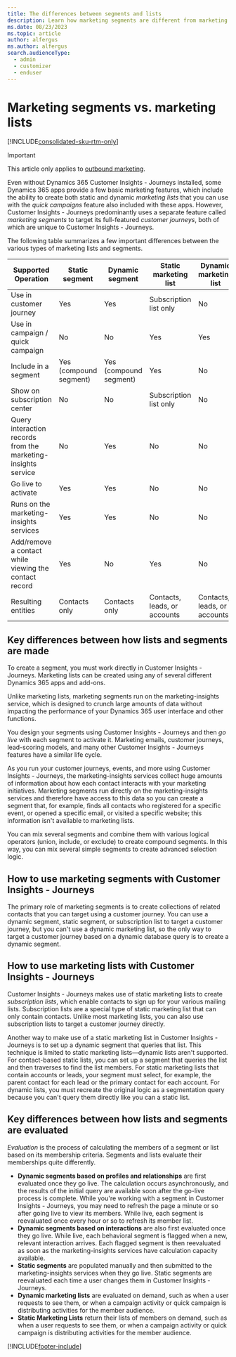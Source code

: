 ```yaml
---
title: The differences between segments and lists
description: Learn how marketing segments are different from marketing lists, and when to use each of them in Dynamics 365 Customer Insights - Journeys.
ms.date: 08/23/2023
ms.topic: article
author: alfergus
ms.author: alfergus
search.audienceType: 
  - admin
  - customizer
  - enduser
---
```


# Marketing segments vs. marketing lists

[!INCLUDE[consolidated-sku-rtm-only](../includes/consolidated-sku-rtm-only.md)]

> [!IMPORTANT]
> This article only applies to [outbound marketing](/dynamics365/marketing/user-guide).

Even without Dynamics 365 Customer Insights - Journeys installed, some Dynamics 365 apps provide a few basic marketing features, which include the ability to create both static and dynamic _marketing lists_ that you can use with the _quick campaigns_ feature also included with these apps. However, Customer Insights - Journeys predominantly uses a separate feature called _marketing segments_ to target its full-featured _customer journeys_, both of which are unique to Customer Insights - Journeys.

The following table summarizes a few important differences between the various types of marketing lists and segments.

| **Supported Operation** | **Static segment** | **Dynamic segment** | **Static marketing list** | **Dynamic marketing list** |
| --- | --- | --- | --- | --- |
| Use in customer journey | Yes | Yes | Subscription list only | No |
| Use in campaign / quick campaign | No | No | Yes | Yes |
| Include in a segment | Yes (compound segment) | Yes (compound segment) | Yes | No |
| Show on subscription center | No | No | Subscription list only | No |
| Query interaction records from the marketing-insights service | No | Yes | No | No |
| Go live to activate | Yes | Yes | No | No |
| Runs on the marketing-insights services | Yes | Yes | No | No |
| Add/remove a contact while viewing the contact record | Yes | No | Yes | No |
| Resulting entities | Contacts only | Contacts only | Contacts, leads, or accounts | Contacts, leads, or accounts |

## Key differences between how lists and segments are made

To create a segment, you must work directly in Customer Insights - Journeys. Marketing lists can be created using any of several different Dynamics 365 apps and add-ons.

Unlike marketing lists, marketing segments run on the marketing-insights service, which is designed to crunch large amounts of data without impacting the performance of your Dynamics 365 user interface and other functions.

You design your segments using Customer Insights - Journeys and then _go live_ with each segment to activate it. Marketing emails, customer journeys, lead-scoring models, and many other Customer Insights - Journeys features have a similar life cycle.

As you run your customer journeys, events, and more using Customer Insights - Journeys, the marketing-insights services collect huge amounts of information about how each contact interacts with your marketing initiatives. Marketing segments run directly on the marketing-insights services and therefore have access to this data so you can create a segment that, for example, finds all contacts who registered for a specific event, or opened a specific email, or visited a specific website; this information isn't available to marketing lists.

You can mix several segments and combine them with various logical operators (union, include, or exclude) to create compound segments. In this way, you can mix several simple segments to create advanced selection logic.

## How to use marketing segments with Customer Insights - Journeys

The primary role of marketing segments is to create collections of related contacts that you can target using a customer journey. You can use a dynamic segment, static segment, or subscription list to target a customer journey, but you can't use a dynamic marketing list, so the only way to target a customer journey based on a dynamic database query is to create a dynamic segment.

## How to use marketing lists with Customer Insights - Journeys

Customer Insights - Journeys makes use of static marketing lists to create _subscription lists_, which enable contacts to sign up for your various mailing lists. Subscription lists are a special type of static marketing list that can only contain contacts. Unlike most marketing lists, you can also use subscription lists to target a customer journey directly.

Another way to make use of a static marketing list in Customer Insights - Journeys is to set up a dynamic segment that queries that list. This technique is limited to static marketing lists—dynamic lists aren't supported. For contact-based static lists, you can set up a segment that queries the list and then traverses to find the list members. For static marketing lists that contain accounts or leads, your segment must select, for example, the parent contact for each lead or the primary contact for each account. For dynamic lists, you must recreate the original logic as a segmentation query because you can't query them directly like you can a static list.

## Key differences between how lists and segments are evaluated

_Evaluation_ is the process of calculating the members of a segment or list based on its membership criteria. Segments and lists evaluate their memberships quite differently.

- **Dynamic segments based on profiles and relationships** are first evaluated once they go live. The calculation occurs asynchronously, and the results of the initial query are available soon after the go-live process is complete. While you're working with a segment in Customer Insights - Journeys, you may need to refresh the page a minute or so after going live to view its members. While live, each segment is reevaluated once every hour or so to refresh its member list.
- **Dynamic segments based on interactions** are also first evaluated once they go live. While live, each behavioral segment is flagged when a new, relevant interaction arrives. Each flagged segment is then reevaluated as soon as the marketing-insights services have calculation capacity available.
- **Static segments** are populated manually and then submitted to the marketing-insights services when they go live. Static segments are reevaluated each time a user changes them in Customer Insights - Journeys.
- **Dynamic marketing lists** are evaluated on demand, such as when a user requests to see them, or when a campaign activity or quick campaign is distributing activities for the member audience.
- **Static Marketing Lists** return their lists of members on demand, such as when a user requests to see them, or when a campaign activity or quick campaign is distributing activities for the member audience.

[!INCLUDE[footer-include](../includes/footer-banner.md)]
